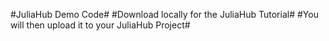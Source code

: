 #JuliaHub Demo Code#
#Download locally for the JuliaHub Tutorial#
#You will then upload it to your JuliaHub Project#

